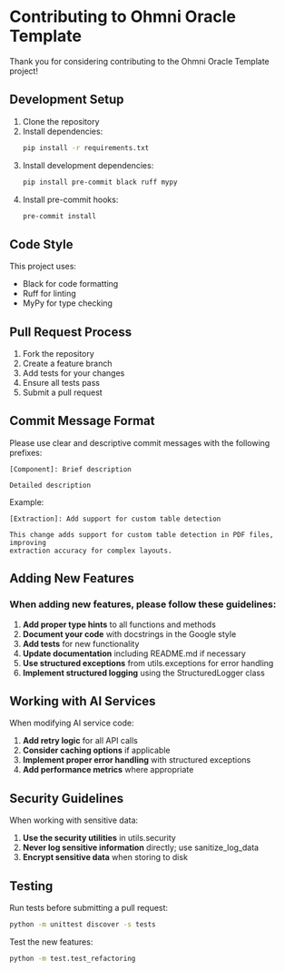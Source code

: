 # Contributing to Ohmni Oracle Template

Thank you for considering contributing to the Ohmni Oracle Template project!

## Development Setup

1. Clone the repository
2. Install dependencies:
   ```bash
   pip install -r requirements.txt
   ```
3. Install development dependencies:
   ```bash
   pip install pre-commit black ruff mypy
   ```
4. Install pre-commit hooks:
   ```bash
   pre-commit install
   ```

## Code Style

This project uses:
- Black for code formatting
- Ruff for linting
- MyPy for type checking

## Pull Request Process

1. Fork the repository
2. Create a feature branch
3. Add tests for your changes
4. Ensure all tests pass
5. Submit a pull request

## Commit Message Format

Please use clear and descriptive commit messages with the following prefixes:

```
[Component]: Brief description

Detailed description
```

Example:
```
[Extraction]: Add support for custom table detection

This change adds support for custom table detection in PDF files, improving
extraction accuracy for complex layouts.
```

## Adding New Features

### When adding new features, please follow these guidelines:

1. **Add proper type hints** to all functions and methods
2. **Document your code** with docstrings in the Google style
3. **Add tests** for new functionality
4. **Update documentation** including README.md if necessary
5. **Use structured exceptions** from utils.exceptions for error handling
6. **Implement structured logging** using the StructuredLogger class

## Working with AI Services

When modifying AI service code:

1. **Add retry logic** for all API calls
2. **Consider caching options** if applicable
3. **Implement proper error handling** with structured exceptions
4. **Add performance metrics** where appropriate

## Security Guidelines

When working with sensitive data:

1. **Use the security utilities** in utils.security
2. **Never log sensitive information** directly; use sanitize_log_data
3. **Encrypt sensitive data** when storing to disk

## Testing

Run tests before submitting a pull request:

```bash
python -m unittest discover -s tests
```

Test the new features:

```bash
python -m test.test_refactoring
``` 
